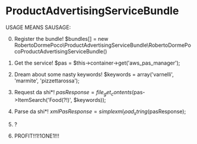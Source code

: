 ProductAdvertisingServiceBundle
===============================
USAGE MEANS SAUSAGE:

0) Register the bundle! $bundles[] = new RobertoDormePoco\ProductAdvertisingServiceBundle\RobertoDormePocoProductAdvertisingServiceBundle()

1) Get the service! $pas = $this->container->get('aws_pas_manager');

2) Dream about some nasty keywords! $keywords = array('varnelli', 'marmite', 'pizzettarossa');

3) Request da shi*! $pasResponse = file_get_contents($pas->ItemSearch('Food(?!)', $keywords));

4) Parse da shi*! $xmlPasResponse = simplexml_load_string($pasResponse);

5) ?

6) PROFIT!!1!1ONE1!!!

